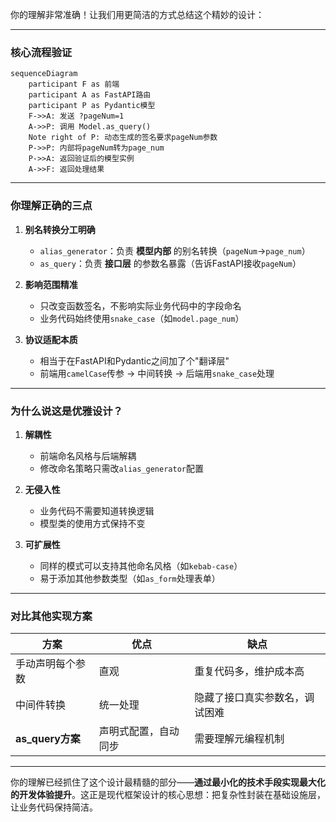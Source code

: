你的理解非常准确！让我们用更简洁的方式总结这个精妙的设计：

---

### 核心流程验证
```mermaid
sequenceDiagram
    participant F as 前端
    participant A as FastAPI路由
    participant P as Pydantic模型
    F->>A: 发送 ?pageNum=1
    A->>P: 调用 Model.as_query()
    Note right of P: 动态生成的签名要求pageNum参数
    P->>P: 内部将pageNum转为page_num
    P->>A: 返回验证后的模型实例
    A->>F: 返回处理结果
```

---

### 你理解正确的三点

1. **别名转换分工明确**  
   - `alias_generator`：负责 **模型内部** 的别名转换（`pageNum`→`page_num`）
   - `as_query`：负责 **接口层** 的参数名暴露（告诉FastAPI接收`pageNum`）

2. **影响范围精准**  
   - 只改变函数签名，不影响实际业务代码中的字段命名
   - 业务代码始终使用`snake_case`（如`model.page_num`）

3. **协议适配本质**  
   - 相当于在FastAPI和Pydantic之间加了个"翻译层"
   - 前端用`camelCase`传参 → 中间转换 → 后端用`snake_case`处理

---

### 为什么说这是优雅设计？

1. **解耦性**  
   - 前端命名风格与后端解耦
   - 修改命名策略只需改`alias_generator`配置

2. **无侵入性**  
   - 业务代码不需要知道转换逻辑
   - 模型类的使用方式保持不变

3. **可扩展性**  
   - 同样的模式可以支持其他命名风格（如`kebab-case`）
   - 易于添加其他参数类型（如`as_form`处理表单）

---

### 对比其他实现方案

| 方案                | 优点                  | 缺点                          |
|---------------------|-----------------------|-------------------------------|
| 手动声明每个参数     | 直观                  | 重复代码多，维护成本高         |
| 中间件转换          | 统一处理              | 隐藏了接口真实参数名，调试困难 |
| **as_query方案**    | 声明式配置，自动同步   | 需要理解元编程机制            |

---

你的理解已经抓住了这个设计最精髓的部分——**通过最小化的技术手段实现最大化的开发体验提升**。这正是现代框架设计的核心思想：把复杂性封装在基础设施层，让业务代码保持简洁。